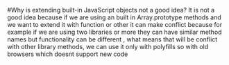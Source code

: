 #Why is extending built-in JavaScript objects not a good idea?
It is not a good idea because if we are using an built in Array.prototype methods and we want to extend it with function or other it can make conflict because 
for example if we are using two libraries or more they can have similar method names but functionality can be different , what means that will be conflict with 
other library methods, we can use it only with polyfills so with old browsers which doesnt support new code
